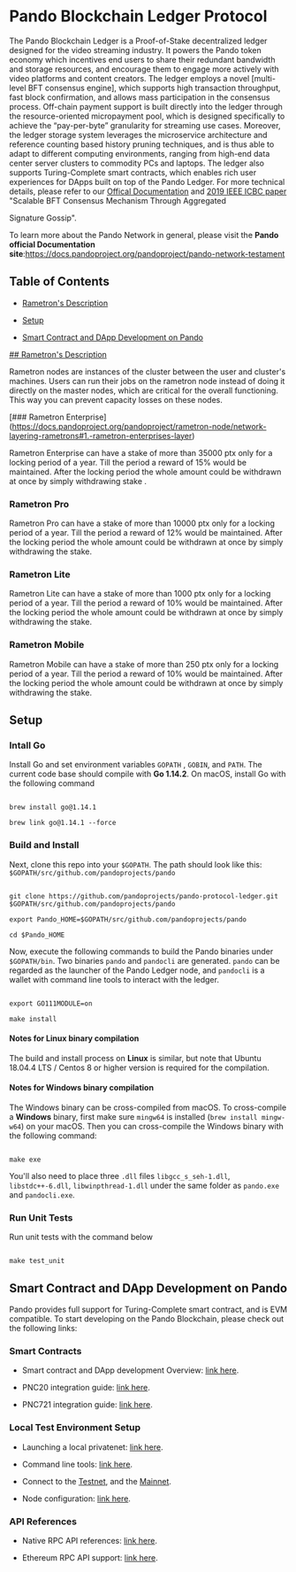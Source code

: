 
# Pando Blockchain Ledger Protocol

  

The Pando Blockchain Ledger is a Proof-of-Stake decentralized ledger designed for the video streaming industry. It powers the Pando token economy which incentives end users to share their redundant bandwidth and storage resources, and encourage them to engage more actively with video platforms and content creators. The ledger employs a novel [multi-level BFT consensus engine], which supports high transaction throughput, fast block confirmation, and allows mass participation in the consensus process. Off-chain payment support is built directly into the ledger through the resource-oriented micropayment pool, which is designed specifically to achieve the “pay-per-byte” granularity for streaming use cases. Moreover, the ledger storage system leverages the microservice architecture and reference counting based history pruning techniques, and is thus able to adapt to different computing environments, ranging from high-end data center server clusters to commodity PCs and laptops. The ledger also supports Turing-Complete smart contracts, which enables rich user experiences for DApps built on top of the Pando Ledger. For more technical details, please refer to our [Offical Documentation](https://docs.pandoproject.org/) and [2019 IEEE ICBC paper](https://arxiv.org/pdf/1911.04698.pdf) "Scalable BFT Consensus Mechanism Through Aggregated

Signature Gossip".

  

To learn more about the Pando Network in general, please visit the **Pando official Documentation site**:https://docs.pandoproject.org/pandoproject/pando-network-testament

  

## Table of Contents

- [Rametron's Description](#Rametron's-Description)

- [Setup](#setup)

- [Smart Contract and DApp Development on Pando](#smart-contract-and-dapp-development-on-pando)

  

[## Rametron's Description](https://docs.pandoproject.org/pandoproject/rametron-node)


Rametron nodes are instances of the cluster between the user and cluster's machines. Users can run their jobs on the rametron node instead of doing it directly on the master nodes, which are critical for the overall functioning. This way you can prevent capacity losses on these nodes.
  

[### Rametron Enterprise] (https://docs.pandoproject.org/pandoproject/rametron-node/network-layering-rametrons#1.-rametron-enterprises-layer) 

Rametron Enterprise can have a stake of more than 35000 ptx only for a locking period of a year. Till the period a reward of 15% would be maintained. After the locking period the whole amount could be withdrawn at once by simply withdrawing stake .

### Rametron Pro

Rametron Pro can have a stake of more than 10000 ptx only for a locking period of a year. Till the period a reward of 12% would be maintained. After the locking period the whole amount could be withdrawn at once by simply withdrawing the stake.

### Rametron Lite

Rametron Lite can have a stake of more than 1000 ptx only for a locking period of a year. Till the period a reward of 10% would be maintained. After the locking period the whole amount could be withdrawn at once by simply withdrawing the stake.

### Rametron Mobile 

Rametron Mobile  can have a stake of more than 250 ptx only for a locking period of a year. Till the period a reward of 10% would be maintained. After the locking period the whole amount could be withdrawn at once by simply withdrawing the stake.




  

## Setup

  

### Intall Go

  

Install Go and set environment variables `GOPATH` , `GOBIN`, and `PATH`. The current code base should compile with **Go 1.14.2**. On macOS, install Go with the following command

  

```

brew install go@1.14.1

brew link go@1.14.1 --force

```

  

### Build and Install

  

Next, clone this repo into your `$GOPATH`. The path should look like this: `$GOPATH/src/github.com/pandoprojects/pando`

  

```

git clone https://github.com/pandoprojects/pando-protocol-ledger.git $GOPATH/src/github.com/pandoprojects/pando

export Pando_HOME=$GOPATH/src/github.com/pandoprojects/pando

cd $Pando_HOME

```

  

Now, execute the following commands to build the Pando binaries under `$GOPATH/bin`. Two binaries `pando` and `pandocli` are generated. `pando` can be regarded as the launcher of the Pando Ledger node, and `pandocli` is a wallet with command line tools to interact with the ledger.

  

```

export GO111MODULE=on

make install

```

  

#### Notes for Linux binary compilation

The build and install process on **Linux** is similar, but note that Ubuntu 18.04.4 LTS / Centos 8 or higher version is required for the compilation.

  

#### Notes for Windows binary compilation

The Windows binary can be cross-compiled from macOS. To cross-compile a **Windows** binary, first make sure `mingw64` is installed (`brew install mingw-w64`) on your macOS. Then you can cross-compile the Windows binary with the following command:

  

```

make exe

```

  

You'll also need to place three `.dll` files `libgcc_s_seh-1.dll`, `libstdc++-6.dll`, `libwinpthread-1.dll` under the same folder as `pando.exe` and `pandocli.exe`.

  
  

### Run Unit Tests

Run unit tests with the command below

```

make test_unit

```

  

## Smart Contract and DApp Development on Pando

  

Pando provides full support for Turing-Complete smart contract, and is EVM compatible. To start developing on the Pando Blockchain, please check out the following links:

  

### Smart Contracts

* Smart contract and DApp development Overview: [link here](https://docs.pandoproject.org/pandoproject/smart-contracts).

* PNC20 integration guide: [link here](https://docs.pandoproject.org/pandoproject/smart-contracts/pnc-20).

* PNC721 integration guide: [link here](https://docs.pandoproject.org/pandoproject/smart-contracts/pnc-721).


### Local Test Environment Setup

* Launching a local privatenet: [link here](https://docs.pandoproject.org/pandoproject/blockchain-integration#launch-a-local-private-net).

* Command line tools: [link here](https://docs.pandoproject.org/pandoproject/blockchain-integration/command-line-tool).

* Connect to the [Testnet](https://docs.pandoprojects.org/docs/connect-to-the-testnet), and the [Mainnet](https://docs.pandoprojects.org/docs/connect-to-the-mainnet).

* Node configuration: [link here](https://docs.pandoprojects.org/docs/pando-blockchain-node-configuration).

  

### API References

* Native RPC API references: [link here](https://chainapi.pandoproject.org/#e3785136-4a50-4472-9226-7ac827a0fbf4).

* Ethereum RPC API support: [link here](https://docs.pandoprojects.org/docs/web3-stack-eth-rpc-support).
